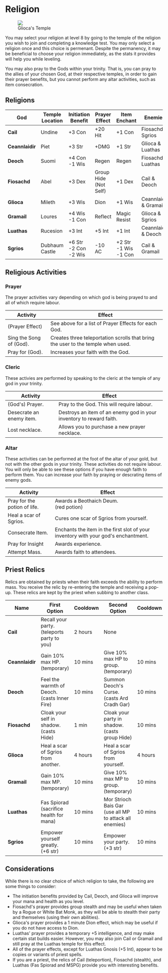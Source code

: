 # Religion

<figure>
  <img src="../images/glioca_temple.jpg" />
  <figcaption>Glioca's Temple</figcaption>
</figure>


You may select your religion at level 8 by going to the temple of the religion you wish to join and completing a knowledge test. You may only select a religion once and this choice is permenant. Despite the permanency, it may be beneficial to choose your religion immediately, as the stats it provides will help you while leveling.

You may also pray to the Gods within your trinity. That is, you can pray to the allies of your chosen God, at their respective temples, in order to gain their prayer benefits, but you cannot perform any altar activities, such as item consecration.

## Religions

| **God** | **Temple Location** | **Initiation Benefit** | **Prayer Effect** | **Item Enchant** | **Enemies** | **Allies** |
| - | - | - | - | - | - | - |
| **Cail** | Undine | +3 Con | +20 Hit | +1 Con | Fiosachd & Sgrios | Glioca & Luathas |
| **Ceannlaidir** | Piet | +3 Str | +DMG | +1 Str | Glioca & Luathas | Fiosachd & Sgrios |
| **Deoch** | Suomi | +4 Con <br> -1 Wis | Regen | Regen | Fiosachd & Luathas | Glioca & Sgrios |
| **Fiosachd** | Abel | +3 Dex | Group Hide <br> (Not Self) | +1 Dex | Cail & Deoch | Ceannlaidir & Gramail |
| **Glioca** | Mileth | +3 Wis | Dion | +1 Wis | Ceannlaidir & Gramail | Cail & Deoch |
| **Gramail** | Loures | +4 Wis <br> -1 Con | Reflect | Magic Resist | Glioca & Sgrios | Fiosachd & Luathas |
| **Luathas** | Rucesion | +3 Int | +5 Int | +1 Int | Ceannlaidir & Deoch | Cail & Gramail |
| **Sgrios** | Dubhaum Castle | +6 Str <br> -2 Con <br> -2 Wis | -10 AC | +2 Str <br> -1 Wis <br> -1 Con | Cail & Gramail | Ceannlaidir & Deoch |

## Religious Activities

### Prayer

The prayer activities vary depending on which god is being prayed to and all of which require labour.

| **Activity** | **Effect** |
| - | - |
| (Prayer Effect) | See above for a list of Prayer Effects for each God. |
| Sing the Song of (God). | Creates three teleportation scrolls that bring the user to the temple when used. |
| Pray for (God). | Increases your faith with the God. |

### Cleric

These activies are performed by speaking to the cleric at the temple of any god in your trinity.

| **Activity** | **Effect** |
| - | - |
| (God's) Prayer. | Pray to the God. This will require labour. |
| Desecrate an enemy item. | Destroys an item of an enemy god in your inventory to reward faith. |
| Lost necklace. | Allows you to purchase a new prayer necklace. |

### Altar

These activities can be performed at the foot of the altar of your gold, but not with the other gods in your trinity. These activities do not require labour. You will only be able to see these options if you have enough faith to perform them. You can increase your faith by praying or descrating items of enemy gods.

| **Activity** | **Effect** |
| - | - |
| Pray for the potion of life. | Awards a Beothaich Deum. <br> (red potion) |
| Heal a scar of Sgrios. | Cures one scar of Sgrios from yourself. |
| Consecrate Item. | Enchants the item in the first slot of your inventory with your god's enchantment. |
| Pray for Insight | Awards experience. |
| Attempt Mass. | Awards faith to attendees. |

## Priest Relics

Relics are obtained by priests when their faith exceeds the ability to perform mass. You receive the relic by re-entering the temple and receiving a pop-up. These relics are kept by the priest when subbing to another class.

| **Name** | **First Option** | **Cooldown** | **Second Option** | **Cooldown** |
| - | - | - | - | - |
| **Cail** | Recall your party. <br> (teleports party to you) | 2 hours | None | |
| **Ceannlaidir** | Gain 10% max HP. <br> (temporary) | 10 mins | Give 10% max HP to group. <br> (temporary) | 10 mins |
| **Deoch** | Feel the warmth of Deoch. <br> (casts Inner Fire) | 10 mins | Summon Deoch's Curse. <br> (casts Ard Cradh Gar) | 10 mins |
| **Fiosachd** | Cloak your self in shadow. <br> (casts Hide) | 1 min | Cloak your party in shadow. <br> (casts group Hide) | 10 mins |
| **Glioca** | Heal a scar of Sgrios from another. | 4 hours | Heal a scar of Sgrios from yourself. | 4 hours |
| **Gramail** | Gain 10% max MP. <br> (temporary) | 10 mins | Give 10% max MP to group. <br> (temporary)| 10 mins |
| **Luathas** | Fas Spiorad <br> (sacrifice health for mana) | 10 mins | Mor Strioch Bais Gar <br> (use all MP to attack all enemies) | 10 mins |
| **Sgrios** | Empower yourself greatly. <br> (+6 str) | 10 mins | Empower your party. <br> (+3 str) | 10 mins |

## Considerations

While there is no clear choice of which religion to take, the following are some things to consider:

- The initiation benefits provided by Cail, Deoch, and Glioca will improve your mana and health as you level.
- Fiosachd's prayer provides group stealth and may be useful when taken by a Rogue or White Bat Monk, as they will be able to stealth their party and themselves (using their own abilities).
- Glioca's prayer provides a 1 minute Dion effect, which may be useful if you do not have access to Dion.
- Luathas' prayer provides a temporary +5 intelligence, and may make certain stat builds easier. However, you may also join Cail or Gramail and still pray at the Luathas temple for this effect.
- All of the prayer effects, except for Luathas Gnosis (+5 Int), appear to be copies or variants of priest spells.
- If you are a priest, the relics of Cail (teleportion), Fiosachd (stealth), and Luathas (Fas Spiorad and MSPG) provide you with interesting benefits.

